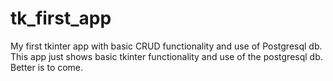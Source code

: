 # tk_first_app
My first tkinter app with basic CRUD functionality and use of Postgresql db.
This app just shows basic tkinter functionality and use of the postgresql db. Better is to come.
